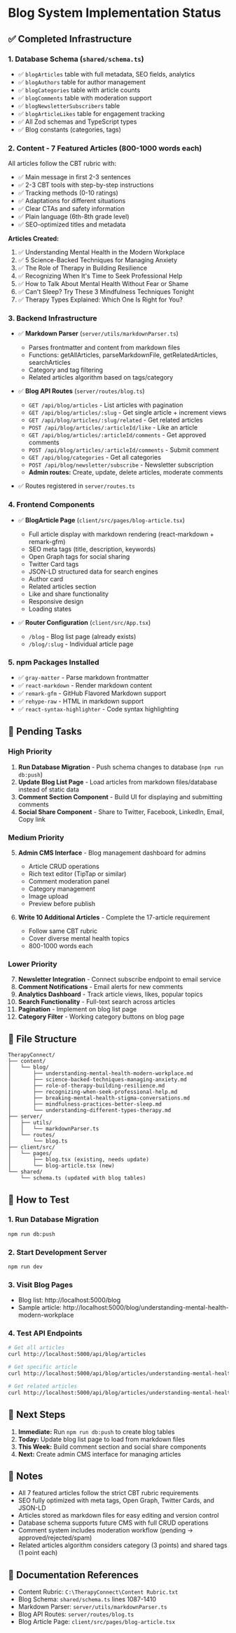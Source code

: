 # Blog System Implementation Status

## ✅ Completed Infrastructure

### 1. Database Schema (`shared/schema.ts`)
- ✅ `blogArticles` table with full metadata, SEO fields, analytics
- ✅ `blogAuthors` table for author management
- ✅ `blogCategories` table with article counts
- ✅ `blogComments` table with moderation support
- ✅ `blogNewsletterSubscribers` table
- ✅ `blogArticleLikes` table for engagement tracking
- ✅ All Zod schemas and TypeScript types
- ✅ Blog constants (categories, tags)

### 2. Content - 7 Featured Articles (800-1000 words each)
All articles follow the CBT rubric with:
- ✅ Main message in first 2-3 sentences
- ✅ 2-3 CBT tools with step-by-step instructions
- ✅ Tracking methods (0-10 ratings)
- ✅ Adaptations for different situations
- ✅ Clear CTAs and safety information
- ✅ Plain language (6th-8th grade level)
- ✅ SEO-optimized titles and metadata

**Articles Created:**
1. ✅ Understanding Mental Health in the Modern Workplace
2. ✅ 5 Science-Backed Techniques for Managing Anxiety
3. ✅ The Role of Therapy in Building Resilience
4. ✅ Recognizing When It's Time to Seek Professional Help
5. ✅ How to Talk About Mental Health Without Fear or Shame
6. ✅ Can't Sleep? Try These 3 Mindfulness Techniques Tonight
7. ✅ Therapy Types Explained: Which One Is Right for You?

### 3. Backend Infrastructure
- ✅ **Markdown Parser** (`server/utils/markdownParser.ts`)
  - Parses frontmatter and content from markdown files
  - Functions: getAllArticles, parseMarkdownFile, getRelatedArticles, searchArticles
  - Category and tag filtering
  - Related articles algorithm based on tags/category

- ✅ **Blog API Routes** (`server/routes/blog.ts`)
  - `GET /api/blog/articles` - List articles with pagination
  - `GET /api/blog/articles/:slug` - Get single article + increment views
  - `GET /api/blog/articles/:slug/related` - Get related articles
  - `POST /api/blog/articles/:articleId/like` - Like an article
  - `GET /api/blog/articles/:articleId/comments` - Get approved comments
  - `POST /api/blog/articles/:articleId/comments` - Submit comment
  - `GET /api/blog/categories` - Get all categories
  - `POST /api/blog/newsletter/subscribe` - Newsletter subscription
  - **Admin routes:** Create, update, delete articles, moderate comments

- ✅ Routes registered in `server/routes.ts`

### 4. Frontend Components
- ✅ **BlogArticle Page** (`client/src/pages/blog-article.tsx`)
  - Full article display with markdown rendering (react-markdown + remark-gfm)
  - SEO meta tags (title, description, keywords)
  - Open Graph tags for social sharing
  - Twitter Card tags
  - JSON-LD structured data for search engines
  - Author card
  - Related articles section
  - Like and share functionality
  - Responsive design
  - Loading states

- ✅ **Router Configuration** (`client/src/App.tsx`)
  - `/blog` - Blog list page (already exists)
  - `/blog/:slug` - Individual article page

### 5. npm Packages Installed
- ✅ `gray-matter` - Parse markdown frontmatter
- ✅ `react-markdown` - Render markdown content
- ✅ `remark-gfm` - GitHub Flavored Markdown support
- ✅ `rehype-raw` - HTML in markdown support
- ✅ `react-syntax-highlighter` - Code syntax highlighting

## 🚧 Pending Tasks

### High Priority
1. **Run Database Migration** - Push schema changes to database (`npm run db:push`)
2. **Update Blog List Page** - Load articles from markdown files/database instead of static data
3. **Comment Section Component** - Build UI for displaying and submitting comments
4. **Social Share Component** - Share to Twitter, Facebook, LinkedIn, Email, Copy link

### Medium Priority
5. **Admin CMS Interface** - Blog management dashboard for admins
   - Article CRUD operations
   - Rich text editor (TipTap or similar)
   - Comment moderation panel
   - Category management
   - Image upload
   - Preview before publish

6. **Write 10 Additional Articles** - Complete the 17-article requirement
   - Follow same CBT rubric
   - Cover diverse mental health topics
   - 800-1000 words each

### Lower Priority
7. **Newsletter Integration** - Connect subscribe endpoint to email service
8. **Comment Notifications** - Email alerts for new comments
9. **Analytics Dashboard** - Track article views, likes, popular topics
10. **Search Functionality** - Full-text search across articles
11. **Pagination** - Implement on blog list page
12. **Category Filter** - Working category buttons on blog page

## 📂 File Structure

```
TherapyConnect/
├── content/
│   └── blog/
│       ├── understanding-mental-health-modern-workplace.md
│       ├── science-backed-techniques-managing-anxiety.md
│       ├── role-of-therapy-building-resilience.md
│       ├── recognizing-when-seek-professional-help.md
│       ├── breaking-mental-health-stigma-conversations.md
│       ├── mindfulness-practices-better-sleep.md
│       └── understanding-different-types-therapy.md
├── server/
│   ├── utils/
│   │   └── markdownParser.ts
│   └── routes/
│       └── blog.ts
├── client/src/
│   └── pages/
│       ├── blog.tsx (existing, needs update)
│       └── blog-article.tsx (new)
└── shared/
    └── schema.ts (updated with blog tables)
```

## 🚀 How to Test

### 1. Run Database Migration
```bash
npm run db:push
```

### 2. Start Development Server
```bash
npm run dev
```

### 3. Visit Blog Pages
- Blog list: http://localhost:5000/blog
- Sample article: http://localhost:5000/blog/understanding-mental-health-modern-workplace

### 4. Test API Endpoints
```bash
# Get all articles
curl http://localhost:5000/api/blog/articles

# Get specific article
curl http://localhost:5000/api/blog/articles/understanding-mental-health-modern-workplace

# Get related articles
curl http://localhost:5000/api/blog/articles/understanding-mental-health-modern-workplace/related
```

## 🎯 Next Steps

1. **Immediate:** Run `npm run db:push` to create blog tables
2. **Today:** Update blog list page to load from markdown files
3. **This Week:** Build comment section and social share components
4. **Next:** Create admin CMS interface for managing articles

## 📝 Notes

- All 7 featured articles follow the strict CBT rubric requirements
- SEO fully optimized with meta tags, Open Graph, Twitter Cards, and JSON-LD
- Articles stored as markdown files for easy editing and version control
- Database schema supports future CMS with full CRUD operations
- Comment system includes moderation workflow (pending → approved/rejected/spam)
- Related articles algorithm considers category (3 points) and shared tags (1 point each)

## 🔗 Documentation References

- Content Rubric: `C:\TherapyConnect\Content Rubric.txt`
- Blog Schema: `shared/schema.ts` lines 1087-1410
- Markdown Parser: `server/utils/markdownParser.ts`
- Blog API Routes: `server/routes/blog.ts`
- Blog Article Page: `client/src/pages/blog-article.tsx`
